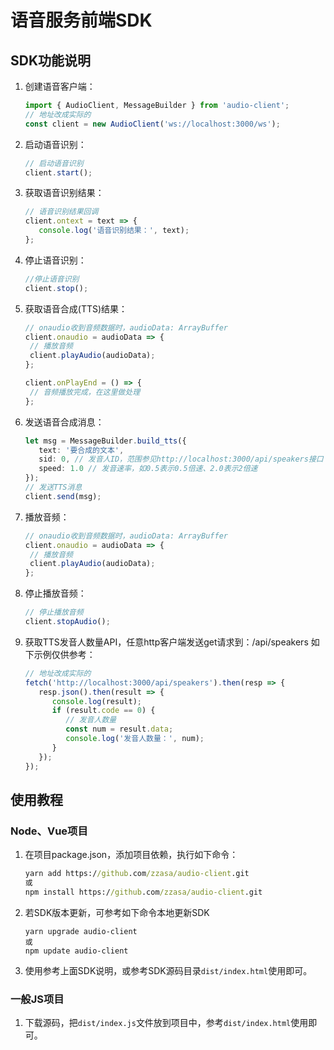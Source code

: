 
# 语音服务前端SDK

## SDK功能说明

1. 创建语音客户端：

   ```ts
   import { AudioClient, MessageBuilder } from 'audio-client';
   // 地址改成实际的
   const client = new AudioClient('ws://localhost:3000/ws');
   ```

2. 启动语音识别：

   ```ts
   // 启动语音识别
   client.start();
   ```

3. 获取语音识别结果：
   
   ```ts
   // 语音识别结果回调
   client.ontext = text => {
      console.log('语音识别结果：', text);
   };
   ```

4. 停止语音识别：
   ```ts
   //停止语音识别
   client.stop();
   ```

5. 获取语音合成(TTS)结果：

   ```ts
   // onaudio收到音频数据时，audioData: ArrayBuffer
   client.onaudio = audioData => {
    // 播放音频
    client.playAudio(audioData);
   };
   
   client.onPlayEnd = () => {
    // 音频播放完成，在这里做处理
   };
   ```

6. 发送语音合成消息：
   ```ts
   let msg = MessageBuilder.build_tts({
      text: '要合成的文本',
      sid: 0, // 发音人ID，范围参见http://localhost:3000/api/speakers接口
      speed: 1.0 // 发音速率，如0.5表示0.5倍速、2.0表示2倍速
   });
   // 发送TTS消息
   client.send(msg);
   ```

7. 播放音频：

   ```ts
   // onaudio收到音频数据时，audioData: ArrayBuffer
   client.onaudio = audioData => {
    // 播放音频
    client.playAudio(audioData);
   };
   ```

8. 停止播放音频：

   ```ts
   // 停止播放音频
   client.stopAudio();
   ```
9. 获取TTS发音人数量API，任意http客户端发送get请求到：/api/speakers
   如下示例仅供参考：
   ```ts
   // 地址改成实际的
   fetch('http://localhost:3000/api/speakers').then(resp => {
      resp.json().then(result => {
         console.log(result);
         if (result.code == 0) {
            // 发音人数量
            const num = result.data;
            console.log('发音人数量：', num);
         }
      });
   });
   ```
## 使用教程

### Node、Vue项目

1. 在项目package.json，添加项目依赖，执行如下命令：

   ```cmd
   yarn add https://github.com/zzasa/audio-client.git
   或
   npm install https://github.com/zzasa/audio-client.git
   ```
2. 若SDK版本更新，可参考如下命令本地更新SDK
   ```
   yarn upgrade audio-client
   或
   npm update audio-client
   ```

3. 使用参考上面SDK说明，或参考SDK源码目录`dist/index.html`使用即可。
   
### 一般JS项目

1. 下载源码，把`dist/index.js`文件放到项目中，参考`dist/index.html`使用即可。
